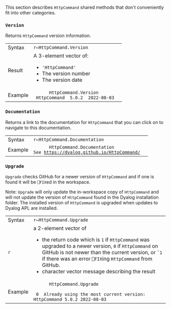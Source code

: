 This section describes `HttpCommand` shared methods that don't conveniently fit into other categories.
### `Version` 
Returns `HttpCommand` version information.
<table>
<tr><td>Syntax</td>
<td><code>r←HttpCommand.Version</code></td><td> </tr>
<tr><td>Result</td>
<td>A 3-element vector of:<ul>
<li><code>'HttpCommand'</code></li>
<li>The version number</li>
<li>The version date</li>
</td></tr>
<tr><td>Example</td>
<td><code>      HttpCommand.Version</code><br/>
<code> HttpCommand  5.0.2  2022-08-03</code></td></tr>
</table>

### `Documentation` 
Returns a link to the documentation for `HttpCommand` that you can click on to navigate to this documentation.
<table>
<tr><td>Syntax</td>
<td><code>r←HttpCommand.Documentation</code></td><td> </td></tr>
<tr><td>Example</td>
<td><code>      HttpCommand.Documentation</code><br/>
<code>See <a href="https://dyalog.github.io/HttpCommand/">https://dyalog.github.io/HttpCommand/</a></code></td></tr>
</table>

### `Upgrade` 
`Upgrade` checks GitHub for a newer version of `HttpCommand` and if one is found it will be `⎕FIX`ed in the workspace.

Note: `Upgrade` will only update the in-workspace copy of `HttpCommand` and will not update the version of `HttpCommand` found in the Dyalog installation folder. The installed version of <code>HttpCommand</code> is upgraded when updates to Dyalog APL are installed.<table>
<tr><td>Syntax</td>
<td><code>r←HttpCommand.Upgrade</code></td></tr>
<tr><td><code>r</code></td>
<td>a 2-element vector of<br/><ul><li>the return code which is <code>1</code> if <code>HttpCommand</code> was upgraded to a newer version, <code>0</code> if <code>HttpCommand</code> on GitHub is not newer than the current version, or <code>¯1</code> if there was an error <code>⎕FIX</code>ing <code>HttpCommand</code> from GitHub.
</li>
<li>character vector message describing the result</li>
</ul></td></tr>
<tr><td>Example</td>
<td><code>      HttpCommand.Upgrade</code><br/>
<code>
 0  Already using the most current version: HttpCommand 5.0.2 2022-08-03</code>
</td></tr>
</table>